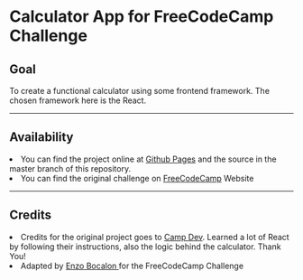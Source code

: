 # Calculator App for FreeCodeCamp Challenge

<h2>Goal</h2>
To create a functional calculator using some frontend framework. The chosen framework here is the React.

<hr>
<h2>Availability</h2>

<li>
    You can find the project online at <a href="https://enzobocalon.github.io/react-calculator" target="__blank">Github Pages</a> and
    the source in the master branch of this repository.
</li>
<li>
    You can find the original challenge on <a href="https://www.freecodecamp.org/learn/front-end-development-libraries/front-end-development-libraries-projects/build-a-javascript-calculator" target="__blank">FreeCodeCamp</a> Website
</li>

<hr>

<h2>Credits</h2>

<li>
    Credits for the original project goes to <a href="https://www.youtube.com/watch?v=o89bhL-S6g8" target="__blank"> Camp Dev</a>. Learned a lot of React by following their instructions, also the logic behind the calculator. Thank You!
</li>
<li>
    Adapted by <a href="https://github.com/enzobocalon"> Enzo Bocalon </a> for the FreeCodeCamp Challenge
</li>
